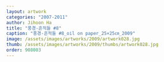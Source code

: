 ```yaml
---
layout: artwork
categories: "2007-2011"
author: Jihoon Ha
title: "풍경-흔적들 #8"
caption: "풍경-흔적들 #8_oil on paper_25×25㎝_2009"
image: /assets/images/artworks/2009/artwork028.jpg
thumb: /assets/images/artworks/2009/thumbs/artwork028.jpg
order: 908003
---
```

